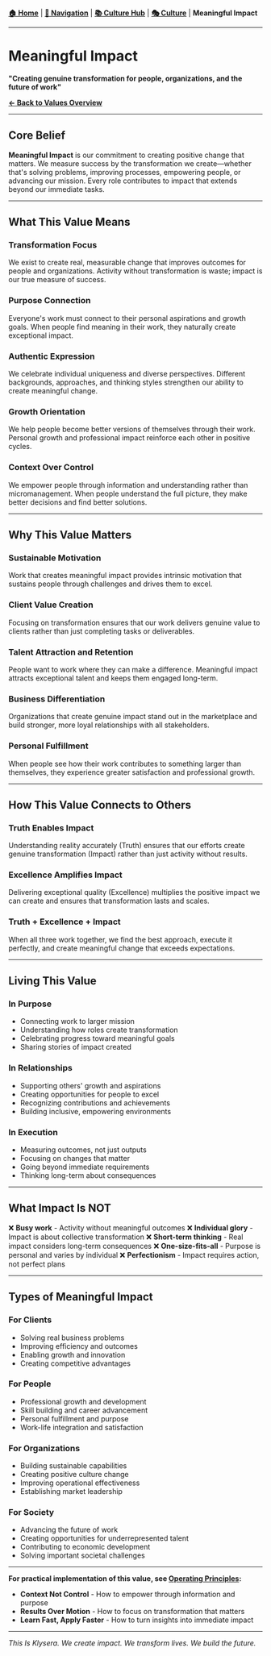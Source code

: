 **[🏠 Home](../README.md)** | **[🧭 Navigation](../README.md)** | **[📚 Culture Hub](../Culture-Hub.md)** | **[🎭 Culture](./Overview.md)** | **Meaningful Impact**

---

# Meaningful Impact

**"Creating genuine transformation for people, organizations, and the future of work"**

**[← Back to Values Overview](./TIK-Identity.md)**

---

## Core Belief

**Meaningful Impact** is our commitment to creating positive change that matters. We measure success by the transformation we create—whether that's solving problems, improving processes, empowering people, or advancing our mission. Every role contributes to impact that extends beyond our immediate tasks.

---

## What This Value Means

### Transformation Focus
We exist to create real, measurable change that improves outcomes for people and organizations. Activity without transformation is waste; impact is our true measure of success.

### Purpose Connection
Everyone's work must connect to their personal aspirations and growth goals. When people find meaning in their work, they naturally create exceptional impact.

### Authentic Expression
We celebrate individual uniqueness and diverse perspectives. Different backgrounds, approaches, and thinking styles strengthen our ability to create meaningful change.

### Growth Orientation
We help people become better versions of themselves through their work. Personal growth and professional impact reinforce each other in positive cycles.

### Context Over Control
We empower people through information and understanding rather than micromanagement. When people understand the full picture, they make better decisions and find better solutions.

---

## Why This Value Matters

### Sustainable Motivation
Work that creates meaningful impact provides intrinsic motivation that sustains people through challenges and drives them to excel.

### Client Value Creation
Focusing on transformation ensures that our work delivers genuine value to clients rather than just completing tasks or deliverables.

### Talent Attraction and Retention
People want to work where they can make a difference. Meaningful impact attracts exceptional talent and keeps them engaged long-term.

### Business Differentiation
Organizations that create genuine impact stand out in the marketplace and build stronger, more loyal relationships with all stakeholders.

### Personal Fulfillment
When people see how their work contributes to something larger than themselves, they experience greater satisfaction and professional growth.

---

## How This Value Connects to Others

### Truth Enables Impact
Understanding reality accurately (Truth) ensures that our efforts create genuine transformation (Impact) rather than just activity without results.

### Excellence Amplifies Impact
Delivering exceptional quality (Excellence) multiplies the positive impact we can create and ensures that transformation lasts and scales.

### Truth + Excellence + Impact
When all three work together, we find the best approach, execute it perfectly, and create meaningful change that exceeds expectations.

---

## Living This Value

### In Purpose
- Connecting work to larger mission
- Understanding how roles create transformation
- Celebrating progress toward meaningful goals
- Sharing stories of impact created

### In Relationships
- Supporting others' growth and aspirations
- Creating opportunities for people to excel
- Recognizing contributions and achievements
- Building inclusive, empowering environments

### In Execution
- Measuring outcomes, not just outputs
- Focusing on changes that matter
- Going beyond immediate requirements
- Thinking long-term about consequences

---

## What Impact Is NOT

❌ **Busy work** - Activity without meaningful outcomes
❌ **Individual glory** - Impact is about collective transformation
❌ **Short-term thinking** - Real impact considers long-term consequences
❌ **One-size-fits-all** - Purpose is personal and varies by individual
❌ **Perfectionism** - Impact requires action, not perfect plans

---

## Types of Meaningful Impact

### For Clients
- Solving real business problems
- Improving efficiency and outcomes
- Enabling growth and innovation
- Creating competitive advantages

### For People
- Professional growth and development
- Skill building and career advancement
- Personal fulfillment and purpose
- Work-life integration and satisfaction

### For Organizations
- Building sustainable capabilities
- Creating positive culture change
- Improving operational effectiveness
- Establishing market leadership

### For Society
- Advancing the future of work
- Creating opportunities for underrepresented talent
- Contributing to economic development
- Solving important societal challenges

---

**For practical implementation of this value, see [Operating Principles](../Operating-Principles/Overview.md):**
- **Context Not Control** - How to empower through information and purpose
- **Results Over Motion** - How to focus on transformation that matters
- **Learn Fast, Apply Faster** - How to turn insights into immediate impact

---

*This Is Klysera. We create impact. We transform lives. We build the future.*
